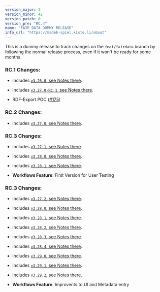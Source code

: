 ```yaml
---
version_major: 3
version_minor: 42
version_patch: 0
version_pre: "RC.4"
name: "FAIR DATA DUMMY RELEASE"
info_url: "https://madek-spiel.kiste.li/about"
---
```


This is a dummy release to track changes on the `feat/fairdata` branch by
following the normal release process, even if it won't be ready for some months.

### RC.1 Changes:

- includes [`v3.26.0`, see Notes there](https://github.com/Madek/madek/blob/master/config/releases/3.26.0.md).

- includes [`v3.27.0-RC.1`, see Notes there](https://github.com/Madek/madek/blob/b51916bcfe5f4c1c4b62b7999eddc94cb71a8796/config/releases/3.27.0.md).

- RDF-Export POC ([#175](https://github.com/Madek/madek/issues/175))

### RC.2 Changes:

- includes [`v3.27.0`, see Notes there](https://github.com/Madek/madek/blob/b51916bcfe5f4c1c4b62b7999eddc94cb71a8796/config/releases/3.27.0.md).

### RC.3 Changes:

- includes [`v3.27.1`, see Notes there](https://github.com/Madek/madek/blob/c3b34d226cec003a496fd3f71b782dc9c36f5592/config/releases/3.27.1.md).
- includes [`v3.28.0`, see Notes there](https://github.com/Madek/madek/blob/c3b34d226cec003a496fd3f71b782dc9c36f5592/config/releases/3.28.0.md).
- includes [`v3.28.1`, see Notes there](https://github.com/Madek/madek/blob/c3b34d226cec003a496fd3f71b782dc9c36f5592/config/releases/3.28.1.md).

- **Workflows Feature**: First Version for User Testing

### RC.3 Changes:

- includes [`v3.27.2`, see Notes there](https://github.com/Madek/madek/blob/af86ec80bc19d0a3b326a58fbf40cec0d876a6fa/config/releases/3.27.2.md).
- includes [`v3.28.0`, see Notes there](https://github.com/Madek/madek/blob/af86ec80bc19d0a3b326a58fbf40cec0d876a6fa/config/releases/3.28.0.md).
- includes [`v3.28.1`, see Notes there](https://github.com/Madek/madek/blob/af86ec80bc19d0a3b326a58fbf40cec0d876a6fa/config/releases/3.28.1.md).
- includes [`v3.28.2`, see Notes there](https://github.com/Madek/madek/blob/af86ec80bc19d0a3b326a58fbf40cec0d876a6fa/config/releases/3.28.2.md).
- includes [`v3.28.3`, see Notes there](https://github.com/Madek/madek/blob/af86ec80bc19d0a3b326a58fbf40cec0d876a6fa/config/releases/3.28.3.md).
- includes [`v3.28.4`, see Notes there](https://github.com/Madek/madek/blob/af86ec80bc19d0a3b326a58fbf40cec0d876a6fa/config/releases/3.28.4.md).
- includes [`v3.29.0`, see Notes there](https://github.com/Madek/madek/blob/af86ec80bc19d0a3b326a58fbf40cec0d876a6fa/config/releases/3.29.0.md).
- includes [`v3.29.1`, see Notes there](https://github.com/Madek/madek/blob/af86ec80bc19d0a3b326a58fbf40cec0d876a6fa/config/releases/3.29.1.md).
- includes [`v3.29.2`, see Notes there](https://github.com/Madek/madek/blob/af86ec80bc19d0a3b326a58fbf40cec0d876a6fa/config/releases/3.29.2.md).

- **Workflows Feature**: Improvents to UI and Metadata entry
